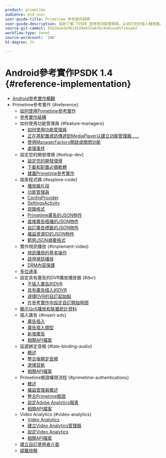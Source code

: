 ```yaml
---
product: primetime
audience: end-user
user-guide-title: Primetime 參考實作說明
user-guide-description: 協助了解 TVSDK 並修改功能管理員，以自訂您的個人播放器。
source-git-commit: 95626ebde981d1996652a67bc9e0cea05f24aa6d
workflow-type: tm+mt
source-wordcount: '246'
ht-degree: 7%

---
```



# Android參考實作PSDK 1.4 {#reference-implementation}

+ [Android參考實作概觀](home.md)
+ Primetime參考實作 {#reference}
   + [如何使用Primetime參考實作](ref-implementation/how-to-use-ref-player.md)
   + [參考實作結構](ref-implementation/ref-player-structure.md)
   + 如何使用功能管理員 {#feature-managers}
      + [如何使用功能管理員](ref-implementation/using-feature-managers/how-to-use-feature-managers.md)
      + [正在將配置資訊傳遞到MediaPlayer以建立功能管理器……](ref-implementation/using-feature-managers/creating-feature-managers.md)
      + [使用ManagerFactory開啟或關閉功能](ref-implementation/using-feature-managers/turning-features-on-off.md)
      + [處理事件](ref-implementation/using-feature-managers/handling-events.md)
   + 設定您的開發環境 {#setup-dev}
      + [設定您的開發環境](set-up-dev-environment/set-up-dev-environment-overview.md)
      + [下載和配置必備軟體](set-up-dev-environment/download-prereqs-android.md)
      + [建置Primetime參考實作](set-up-dev-environment/install-the-ref-player-project.md)
   + 探索程式碼 {#explore-code}
      + [播放器片段](set-up-dev-environment/exploring-code/player-fragment.md)
      + [功能管理員](set-up-dev-environment/exploring-code/about-psdk-feature-managers.md)
      + [ConfigProvider](set-up-dev-environment/exploring-code/config-provider.md)
      + [SettingsActivity](set-up-dev-environment/exploring-code/settings-activity.md)
      + [目錄格式](set-up-dev-environment/exploring-code/catalog-format.md)
      + [Primetime廣告的JSON物件](set-up-dev-environment/exploring-code/json-pt-ads.md)
      + [直接廣告插播的JSON物件](set-up-dev-environment/exploring-code/json-direct-ad-breaks.md)
      + [自訂廣告標籤的JSON物件](set-up-dev-environment/exploring-code/json-custom-ad-markers.md)
      + [權益資源ID的JSON物件](set-up-dev-environment/exploring-code/json-entitlement-resource-id.md)
      + [範例JSON摘要格式](set-up-dev-environment/exploring-code/example-json-feed-format.md)
   + 實作視訊播放 {#implement-video}
      + [視訊播放的基本操作](implement-video-playback/video-playback.md)
      + [啟用視訊播放](implement-video-playback/enable-video-playback.md)
      + [DRM內容保護](implement-video-playback/content-protection.md)
   + [多位速率](implement-video-playback/mbr.md)
   + 設定具有廣告的DVR播放播放器 {#dvr}
      + [不插入廣告的DVR](implement-video-playback/dvr/dvr-without-ad-insertion.md)
      + [具有廣告插入的DVR](implement-video-playback/dvr/dvr-with-ad-insertion.md)
      + [選擇DVR的自訂起始點](implement-video-playback/dvr/dvr-custom-start-point.md)
      + [在參考實作中設定自訂開始時間](implement-video-playback/dvr/set-custom-start-time-dvr.md)
   + [顯示QoS播放和裝置統計資料](implement-video-playback/qos-statistics.md)
   + 插入廣告 {#insert-ads}
      + [廣告插入](insert-ads/ad-insertion.md)
      + [廣告插入類型](insert-ads/ad-insertion-types.md)
      + [新增廣告](insert-ads/add-advertising.md)
      + [相關API檔案](insert-ads/aps-callbacks-ad-insertion.md)
   + 延遲綁定音頻 {#late-binding-audio}
      + [概述](late-binding-audio/late-binding-audio-overview.md)
      + [整合後綁定音頻](late-binding-audio/aa-enable.md)
      + [選擇音軌](late-binding-audio/select-audio-tracks.md)
      + [相關API檔案](late-binding-audio/aa-api-callbacks.md)
   + Primetime驗證權限流程 {#primetime-authentications}
      + [概述](paytvpass-entitlement/paytvpass-entitlement-overview.md)
      + [權益管理員概述](paytvpass-entitlement/entitlement-overvivew.md)
      + [整合Primetime驗證](paytvpass-entitlement/integrate-pass.md)
      + [設定Adobe Analytics報表](paytvpass-entitlement/pass-analytics-setup.md)
      + [相關API檔案](paytvpass-entitlement/pass-apis-callbacks.md)
   + Video Analytics {#video-analytics}
      + [Video Analytics](video-analytics/video-analytics-overview.md)
      + [建立Video Analytics管理器](video-analytics/create-video-analytics-manager.md)
      + [設定Video Analytics](video-analytics/configure-video-analytics-manager.md)
      + [相關API檔案](video-analytics/va-apis-callbacks.md)
   + [建立自訂使用者介面](build-custom-ui.md)
   + [疑難排解](troubleshooting.md)
